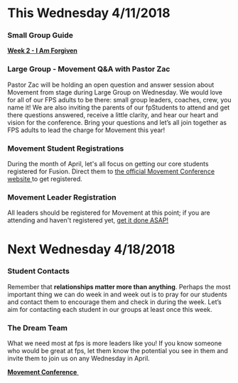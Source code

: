 # This Wednesday 4/11/2018

### Small Group Guide  
**[ Week 2 - I Am Forgiven ]( guide.pdf )**  

### Large Group - Movement Q&A with Pastor Zac
Pastor Zac will be holding an open question and answer session about Movement from stage during Large Group on Wednesday. We would love for all of our FPS adults to be there: small group leaders, coaches, crew, you name it! We are also inviting the parents of our fpStudents to attend and get there questions answered, receive a little clarity, and hear our heart and vision for the conference. Bring your questions and let’s all join together as FPS adults to lead the charge for Movement this year!

### Movement Student Registrations
During the month of April, let's all focus on getting our core students registered for Fusion. Direct them to [ the official Movement Conference website ]( https://movementconf.com/ ) to get registered.

### Movement Leader Registration
All leaders should be registered for Movement at this point; if you are attending and haven't registered yet, [ get it done ASAP! ]( movement.md )

# Next Wednesday 4/18/2018

### Student Contacts
Remember that **relationships matter more than anything**. Perhaps the most important thing we can do week in and week out is to pray for our students and contact them to encourage them and check in during the week. Let’s aim for contacting each student in our groups at least once this week.

### The Dream Team
What we need most at fps is more leaders like you! If you know someone who would be great at fps, let them know the potential you see in them and invite them to join us on any Wednesday in April.


<!--End of Markdown Content-->

<!--Bottom Page Nav Buttons-->
<a class="btn btn-default btn-sm" href="/movement" role="button"><b>Movement Conference</b>&nbsp;<i class="fa fa-arrow-right"></i></a>
